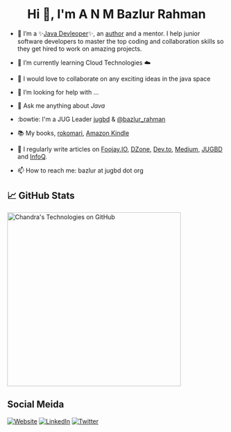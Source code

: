 <h1 align="center">Hi 👋, I'm  A N M Bazlur Rahman</h1>

- 🔭 I’m a ✨[Java Devleoper](https://www.linkedin.com/in/bazlur/)✨, an [author](https://www.rokomari.com/book/author/47860/a-n-m-bazlur-rahman) and a mentor. I help junior software developers to master the top coding and collaboration skills so they get hired to work on amazing projects.
- 🌱 I’m currently learning Cloud Technologies ☁️ 
- 👯 I would love to collaborate on any exciting ideas in the java space
- 🤔 I’m looking for help with ...
- 💬 Ask me anything about *Java*
- :bowtie: I'm a JUG Leader [jugbd](https://jugbd.org/) & [@bazlur_rahman](https://twitter.com/bazlur_rahman)
- :books: My books, [rokomari](https://www.rokomari.com/book/author/47860/a-n-m-bazlur-rahman), [Amazon Kindle](https://www.amazon.com/s?i=digital-text&rh=p_27%3AA+N+M+Bazlur+Rahman&s=relevancerank&text=A+N+M+Bazlur+Rahman&ref=dp_byline_sr_ebooks_1) 

- 📝 I regularly write articles on [Foojay.IO](https://foojay.io/today/author/bazlur-rahman/), [DZone](https://www.codenameone.com/blog), [Dev.to](https://dev.to/bazlur_rahman), [Medium](https://medium.com/@bazlur_rahman), [JUGBD](https://jugbd.org/) and [InfoQ](https://www.infoq.com/profile/Bazlur-Rahman/). 
- 📫 How to reach me: bazlur at jugbd dot org




## &#x1f4c8; GitHub Stats

<a href="https://github.com/rokon12/rokon12">
  <img align="center" src="https://github-readme-stats.vercel.app/api?username=rokon12&show_icons=true&include_all_commits=true&title_color=2aa889&text_color=99d1ce&icon_color=2bbc8a&bg_color=0c1014&" alt="Chandra's Technologies on GitHub" width="400"/></a>

## Social Meida 
[![Website](https://img.shields.io/badge/Website-bazlur.com-green)](https://bazlur.com)
[![LinkedIn](https://img.shields.io/badge/LinkedIn-bazlur-blue)](https://www.linkedin.com/in/bazlur)
[![Twitter](https://img.shields.io/badge/Twitter-bazlur__rahman-brightgreen)](https://www.twitter.com/bazlur_rahman/)
  
<p/>
